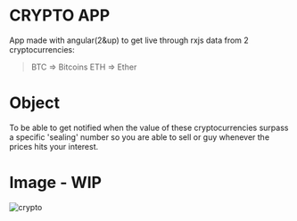 # CRYPTO APP

App made with angular(2&up) to get live through rxjs data from 2 cryptocurrencies:
> BTC => Bitcoins
> ETH => Ether

# Object

To be able to get notified when the value of these cryptocurrencies surpass a specific 'sealing' number so you are able
to sell or guy whenever the prices hits your interest.

# Image - WIP

![crypto](https://cloud.githubusercontent.com/assets/17754060/26634683/65f18168-45e5-11e7-82b5-1a707e16cb42.jpg)


